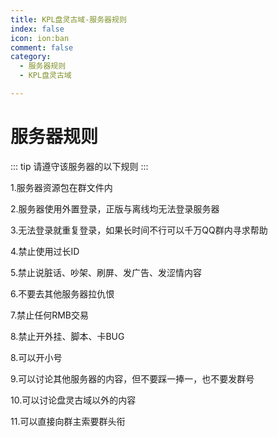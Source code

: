 ```yaml
---
title: KPL盘灵古域-服务器规则
index: false
icon: ion:ban
comment: false
category:
  - 服务器规则
  - KPL盘灵古域

---
```


# 服务器规则

::: tip
请遵守该服务器的以下规则
:::

1.服务器资源包在群文件内 

2.服务器使用外置登录，正版与离线均无法登录服务器 

3.无法登录就重复登录，如果长时间不行可以千万QQ群内寻求帮助 

4.禁止使用过长ID 

5.禁止说脏话、吵架、刷屏、发广告、发涩情内容 

6.不要去其他服务器拉仇恨 

7.禁止任何RMB交易 

8.禁止开外挂、脚本、卡BUG 

8.可以开小号 

9.可以讨论其他服务器的内容，但不要踩一捧一，也不要发群号 

10.可以讨论盘灵古域以外的内容 

11.可以直接向群主索要群头衔
